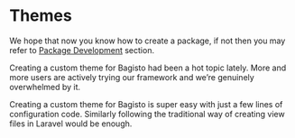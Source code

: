 # Themes

We hope that now you know how to create a package, if not then you may refer to [Package Development](../packages) section.

Creating a custom theme for Bagisto had been a hot topic lately. More and more users are actively trying our framework and we’re genuinely overwhelmed by it.

Creating a custom theme for Bagisto is super easy with just a few lines of configuration code. Similarly following the traditional way of creating view files in Laravel would be enough.
